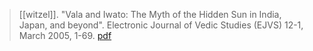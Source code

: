 > [[witzel]]. "Vala and Iwato: The Myth of the Hidden Sun in India, Japan, and beyond". Electronic Journal of Vedic Studies (EJVS) 12-1, March 2005, 1-69. [pdf](a/m-witzel2005.pdf)